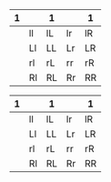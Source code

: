 | 1 |    | 1  |    | 1  |
| - | -- | -- | -- | -- |
|   | ll | lL | lr | lR |
|   | Ll | LL | Lr | LR |
|   | rl | rL | rr | rR |
|   | Rl | RL | Rr | RR |


| 1 |    | 1  |    | 1  |
| - | -- | -- | -- | -- |
|   | ll | lL | lr | lR |
|   | Ll | LL | Lr | LR |
|   | rl | rL | rr | rR |
|   | Rl | RL | Rr | RR |
